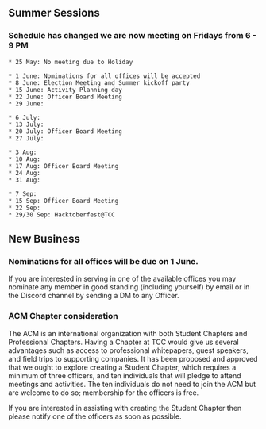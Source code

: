 ## Summer Sessions
### **Schedule has changed** we are now meeting on Fridays from 6 - 9 PM

```
* 25 May: No meeting due to Holiday

* 1 June: Nominations for all offices will be accepted
* 8 June: Election Meeting and Summer kickoff party
* 15 June: Activity Planning day
* 22 June: Officer Board Meeting
* 29 June:

* 6 July:
* 13 July:
* 20 July: Officer Board Meeting
* 27 July:

* 3 Aug:
* 10 Aug:
* 17 Aug: Officer Board Meeting
* 24 Aug:
* 31 Aug:

* 7 Sep:
* 15 Sep: Officer Board Meeting
* 22 Sep:
* 29/30 Sep: Hacktoberfest@TCC
```

## New Business
### Nominations for all offices will be due on 1 June.

If you are interested in serving in one of the available offices you may nominate any member in good standing (including yourself) by email or in the Discord channel by sending a DM to any Officer.

### ACM Chapter consideration

The ACM is an international organization with both Student Chapters and Professional Chapters. Having a Chapter at TCC would give us several advantages such as access to  professional whitepapers, guest speakers, and field trips to supporting companies. It has been proposed and approved that we ought to explore creating a Student Chapter, which requires a minimum of three officers, and ten individuals that will pledge to attend meetings and activities. The ten individuals do not need to join the ACM but are welcome to do so; membership for the officers is free.

If you are interested in assisting with creating the Student Chapter then please notify one of the officers as soon as possible.
